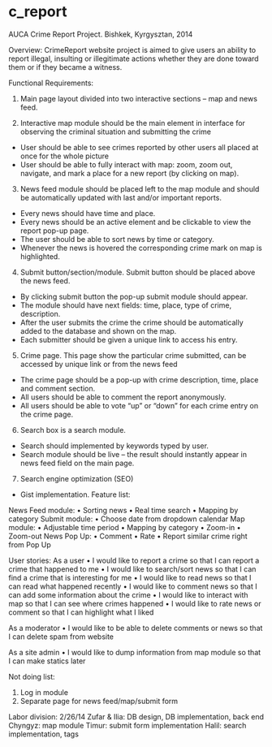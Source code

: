 c_report
========

AUCA Crime Report Project.
Bishkek, Kyrgysztan, 2014

Overview:
CrimeReport website project is aimed to give users an ability to report illegal, insulting or illegitimate actions whether they are done toward them or if they became a witness.

Functional Requirements:
1)	Main page layout divided into two interactive sections – map and news feed.

2)	Interactive map module should be the main element in interface for observing the criminal situation and submitting the crime
-	User should be able to see crimes reported by other users all placed at once for the whole picture
-	User should be able to fully interact with map: zoom, zoom out, navigate, and mark a place for a new report (by clicking on map).

3)	News feed module should be placed left to the map module and should be automatically updated with last and/or important reports.
-	Every news should have time and place.
-	Every news should be an active element and be clickable to view the report pop-up page.
-	The user should be able to sort news by time or category.
-	Whenever the news is hovered the corresponding crime mark on map is highlighted.

4)	Submit button/section/module. Submit button should be placed above the news feed.
-	By clicking submit button the pop-up submit module should appear.
-	The module should have next fields: time, place, type of crime, description.
-	After the user submits the crime the crime should be automatically added to the database and shown on the map.
-	Each submitter should be given a unique link to access his entry.

5)	Crime page. This page show the particular crime submitted, can be accessed by unique link or from the news feed
-	The crime page should be a pop-up with crime description, time, place and comment section.
-	All users should be able to comment the report anonymously.
-	All users should be able to vote “up” or “down” for each crime entry on the crime page.

6)	Search box is a search module.
-	Search should implemented by keywords typed by user.
-	Search module should be live – the result should instantly appear in news feed field on the main page.
7)	Search engine optimization (SEO)
-	Gist implementation.
Feature list:

News Feed module:
•	Sorting news
•	Real time search
•	Mapping by category
Submit module:
•	Choose date from dropdown calendar
Map module:
•	Adjustable time period
•	Mapping by category
•	Zoom-in
•	Zoom-out
News Pop Up:
•	Comment
•	Rate
•	Report similar crime right from Pop Up



User stories:
As a user 
•	I would like to report a crime so that I can report a crime that happened to me
•	I would like to search/sort news so that I can find a crime that is interesting for me
•	I would like to read news so that I can read what happened recently
•	I would like to comment news so that I can add some information about the crime
•	I would like to interact with map so that I can see where crimes happened
•	I would like to rate news or comment so that I can highlight what I liked

As a moderator 
•	I would like to be able to delete comments or news so that I can delete spam from website

As a site admin 
•	I would like to dump information from map module so that I can make statics later


Not doing list:
1.	Log in module
2.	Separate page for news feed/map/submit form 

Labor division:
2/26/14
Zufar & Ilia: DB design, DB implementation, back end
Chyngyz: map module
Timur: submit form implementation 
Halil: search implementation, tags
